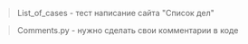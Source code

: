 > List_of_cases - тест написание сайта "Список дел"

> Comments.py - нужно сделать свои комментарии в коде
